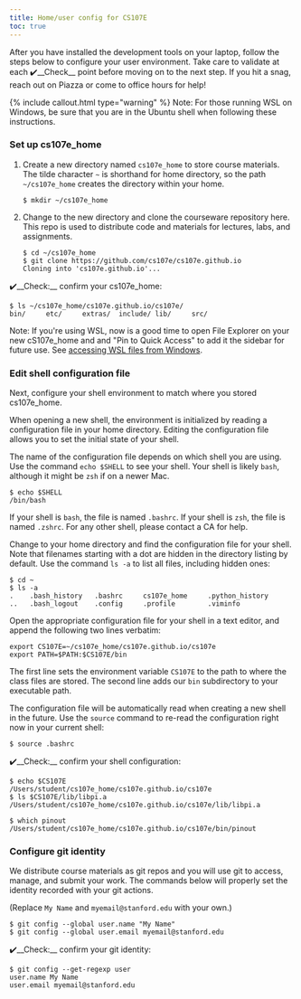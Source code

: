 ```yaml
---
title: Home/user config for CS107E
toc: true
---
```



After you have installed the development tools on your laptop, follow the steps below to configure your user environment. Take care to validate at each ✔️__Check__ point before moving on to the next step.  If you hit a snag, reach out on Piazza or come to office hours for help!

{% include callout.html type="warning" %}
Note: For those running WSL on Windows, be sure that you are in the Ubuntu shell when following these instructions.
</div>

### Set up cs107e_home
1. Create a new directory named `cs107e_home` to store course materials. The tilde character `~` is shorthand for home directory, so the path `~/cs107e_home` creates the directory within your home. 

    ```
    $ mkdir ~/cs107e_home
    ```

2. Change to the new directory and clone the courseware repository here. This repo is used to distribute code and materials for lectures, labs, and assignments. 

    ```
    $ cd ~/cs107e_home
    $ git clone https://github.com/cs107e/cs107e.github.io
    Cloning into 'cs107e.github.io'...
    ```

✔️__Check:__ confirm your cs107e_home:

```
$ ls ~/cs107e_home/cs107e.github.io/cs107e/
bin/     etc/     extras/  include/ lib/     src/
```

Note: If you're using WSL, now is a good time to open File Explorer on your new cS107e_home and and "Pin to Quick Access" to add it the sidebar for future use. See [accessing WSL files from Windows](../wsl/#files).

### Edit shell configuration file
Next, configure your shell environment to match where you stored cs107e_home.

When opening a new shell, the environment is initialized by reading a configuration file in your home directory. Editing the configuration file allows you to set the initial state of your shell. 

The name of the configuration file depends on which shell you are using. Use the command `echo $SHELL` to see your shell. Your shell is likely `bash`, although it might be `zsh` if on a newer Mac.

```
$ echo $SHELL
/bin/bash
```

If your shell is `bash`, the file is named `.bashrc`.  If your shell is `zsh`, the file is named `.zshrc`.  For any other shell, please contact a CA for help.

Change to your home directory and find the configuration file for your shell. Note that filenames starting with a dot are hidden in the directory listing by default. Use the command `ls -a` to list all files, including hidden ones:

```
$ cd ~
$ ls -a
.    .bash_history   .bashrc     cs107e_home     .python_history 
..   .bash_logout    .config     .profile        .viminfo
```

Open the appropriate configuration file for your shell in a text editor, and append the following two lines verbatim:

```
export CS107E=~/cs107e_home/cs107e.github.io/cs107e
export PATH=$PATH:$CS107E/bin
```

The first line sets the environment variable `CS107E` to the path to where the class files are stored. The second line adds our `bin` subdirectory to your executable path. 

The configuration file will be automatically read when creating a new shell in the future. Use the `source` command to re-read the configuration right now in your current shell: 

```
$ source .bashrc
```

  
✔️__Check:__ confirm your shell configuration:

```
$ echo $CS107E
/Users/student/cs107e_home/cs107e.github.io/cs107e
$ ls $CS107E/lib/libpi.a
/Users/student/cs107e_home/cs107e.github.io/cs107e/lib/libpi.a

$ which pinout
/Users/student/cs107e_home/cs107e.github.io/cs107e/bin/pinout
```

### Configure git identity
We distribute course materials as git repos and you will use git to access, manage, and submit your work. The commands below will properly set the identity recorded with your git actions.

(Replace `My Name` and `myemail@stanford.edu` with your own.)

```
$ git config --global user.name "My Name"
$ git config --global user.email myemail@stanford.edu
```

✔️__Check:__ confirm your git identity:

```
$ git config --get-regexp user
user.name My Name
user.email myemail@stanford.edu
```


